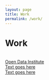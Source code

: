 ```yaml
---
layout: page
title: Work
permalink: /work/
---
```


<div class="text-center">
<h1 class="title">Work</h1>
</div>
<br>

<div class="col-sm-12 project">
  <a href="odi">
    <div class="project-item">
      <div class="project-title">
        Open Data Institute
      </div>
      <div class="project-img" style="background-image: url('/img/work/work-odi.png'); background-position: top;">
      </div>
    </div>
  </a>
</div>

<div class="col-sm-12 col-md-6 project">
  <a href="alias">
    <div class="project-item">
      <div class="project-title">
        Text goes here
      </div>
      <div class="project-img" style="background-image: url('/'); background-position: top;">
      </div>
    </div>
  </a>
</div>

<div class="col-sm-12 col-md-6 project">
  <a href="alias">
    <div class="project-item">
      <div class="project-title">
        Text goes here
      </div>
      <div class="project-img" style="background-image: url('/'); background-position: top;">
      </div>
    </div>
  </a>
</div>
